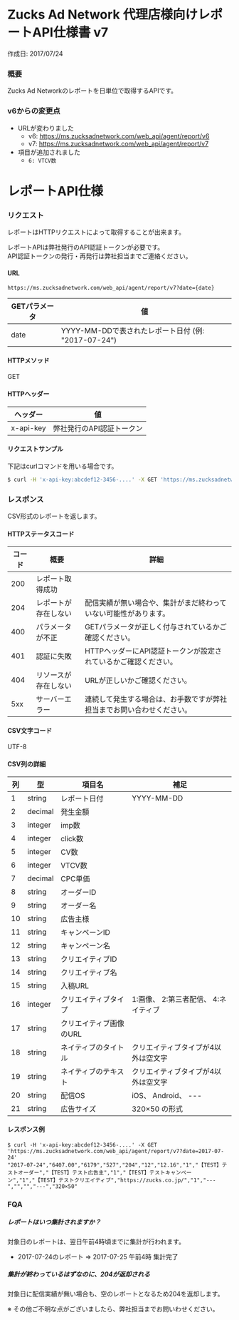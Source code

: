 # Zucks Ad Network 代理店様向けレポートAPI仕様書 v7

作成日: 2017/07/24

### 概要

Zucks Ad Networkのレポートを日単位で取得するAPIです。  

### v6からの変更点

* URLが変わりました
    * v6: https://ms.zucksadnetwork.com/web_api/agent/report/v6
    * v7: https://ms.zucksadnetwork.com/web_api/agent/report/v7
* 項目が追加されました
    * ` 6: VTCV数 `

# レポートAPI仕様

### リクエスト

レポートはHTTPリクエストによって取得することが出来ます。

レポートAPIは弊社発行のAPI認証トークンが必要です。  
API認証トークンの発行・再発行は弊社担当までご連絡ください。

#### URL

```
https://ms.zucksadnetwork.com/web_api/agent/report/v7?date={date}
```

| GETパラメータ | 値 | 
| --- | --- |
| date | YYYY-MM-DDで表されたレポート日付 (例: "2017-07-24") |

#### HTTPメソッド

GET

#### HTTPヘッダー

| ヘッダー | 値 | 
| --- | --- |
| x-api-key | 弊社発行のAPI認証トークン |

#### リクエストサンプル

下記はcurlコマンドを用いる場合です。

``` sh
$ curl -H 'x-api-key:abcdef12-3456-....' -X GET 'https://ms.zucksadnetwork.com/web_api/agent/report/v7?date=2017-07-24'
```

### レスポンス

CSV形式のレポートを返します。  

#### HTTPステータスコード

| コード | 概要 | 詳細 |
| --- | ---- | ----- |
| 200 | レポート取得成功 | |
| 204 | レポートが存在しない | 配信実績が無い場合や、集計がまだ終わっていない可能性があります。 |
| 400 | パラメータが不正 | GETパラメータが正しく付与されているかご確認ください。 |
| 401 | 認証に失敗 | HTTPヘッダーにAPI認証トークンが設定されているかご確認ください。 |
| 404 | リソースが存在しない | URLが正しいかご確認ください。 |
| 5xx | サーバーエラー | 連続して発生する場合は、お手数ですが弊社担当までお問い合わせください。 |

#### CSV文字コード

UTF-8

#### CSV列の詳細

| 列 | 型 | 項目名 | 補足 |
| --- | --- | --- | --- |
| 1 | string | レポート日付 | YYYY-MM-DD |
| 2 | decimal | 発生金額 | |
| 3 | integer | imp数 | |
| 4 | integer | click数 | |
| 5 | integer | CV数 | |
| 6 | integer | VTCV数 | |
| 7 | decimal | CPC単価 | |
| 8 | string | オーダーID | |
| 9 | string | オーダー名 | |
| 10 | string | 広告主様 | |
| 11 | string | キャンペーンID | |
| 12 | string | キャンペーン名 | |
| 13 | string | クリエイティブID | |
| 14 | string | クリエイティブ名 | |
| 15 | string | 入稿URL | |
| 16 | integer | クリエイティブタイプ | 1:画像、 2:第三者配信、 4:ネイティブ |
| 17 | string | クリエイティブ画像のURL | |
| 18 | string | ネイティブのタイトル | クリエイティブタイプが4以外は空文字 |
| 19 | string | ネイティブのテキスト | クリエイティブタイプが4以外は空文字 |
| 20 | string | 配信OS | iOS、 Android、 --- |
| 21 | string | 広告サイズ | 320×50 の形式 |

#### レスポンス例

```
$ curl -H 'x-api-key:abcdef12-3456-....' -X GET 'https://ms.zucksadnetwork.com/web_api/agent/report/v7?date=2017-07-24'
"2017-07-24","6407.00","6179","527","204","12","12.16","1","【TEST】テストオーダー","【TEST】テスト広告主","1","【TEST】テストキャンペーン","1","【TEST】テストクリエイティブ","https://zucks.co.jp/","1","---","","","---","320×50"
```

### FQA

##### レポートはいつ集計されますか？

対象日のレポートは、翌日午前4時頃までに集計が行われます。

* 2017-07-24のレポート => 2017-07-25 午前4時 集計完了

##### 集計が終わっているはずなのに、204が返却される

対象日に配信実績が無い場合も、空のレポートとなるため204を返却します。

※ その他ご不明な点がございましたら、弊社担当までお問いわせください。
